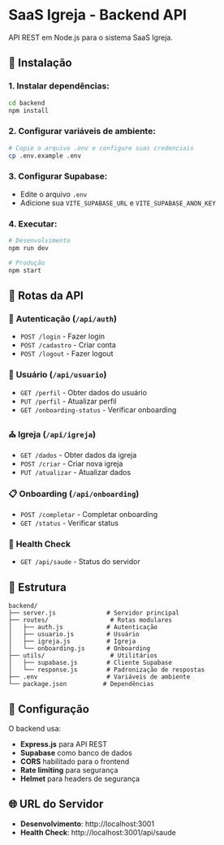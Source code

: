 # SaaS Igreja - Backend API

API REST em Node.js para o sistema SaaS Igreja.

## 🚀 **Instalação**

### 1. Instalar dependências:
```bash
cd backend
npm install
```

### 2. Configurar variáveis de ambiente:
```bash
# Copie o arquivo .env e configure suas credenciais
cp .env.example .env
```

### 3. Configurar Supabase:
- Edite o arquivo `.env`
- Adicione sua `VITE_SUPABASE_URL` e `VITE_SUPABASE_ANON_KEY`

### 4. Executar:
```bash
# Desenvolvimento
npm run dev

# Produção
npm start
```

## 📍 **Rotas da API**

### 🔐 **Autenticação** (`/api/auth`)
- `POST /login` - Fazer login
- `POST /cadastro` - Criar conta
- `POST /logout` - Fazer logout

### 👤 **Usuário** (`/api/usuario`)
- `GET /perfil` - Obter dados do usuário
- `PUT /perfil` - Atualizar perfil
- `GET /onboarding-status` - Verificar onboarding

### ⛪ **Igreja** (`/api/igreja`)
- `GET /dados` - Obter dados da igreja
- `POST /criar` - Criar nova igreja
- `PUT /atualizar` - Atualizar dados

### 📋 **Onboarding** (`/api/onboarding`)
- `POST /completar` - Completar onboarding
- `GET /status` - Verificar status

### 💊 **Health Check**
- `GET /api/saude` - Status do servidor

## 📁 **Estrutura**

```
backend/
├── server.js              # Servidor principal
├── routes/                 # Rotas modulares
│   ├── auth.js            # Autenticação
│   ├── usuario.js         # Usuário
│   ├── igreja.js          # Igreja
│   └── onboarding.js      # Onboarding
├── utils/                  # Utilitários
│   ├── supabase.js        # Cliente Supabase
│   └── response.js        # Padronização de respostas
├── .env                   # Variáveis de ambiente
└── package.json          # Dependências

```

## 🔧 **Configuração**

O backend usa:
- **Express.js** para API REST
- **Supabase** como banco de dados
- **CORS** habilitado para o frontend
- **Rate limiting** para segurança
- **Helmet** para headers de segurança

## 🌐 **URL do Servidor**

- **Desenvolvimento**: http://localhost:3001
- **Health Check**: http://localhost:3001/api/saude
